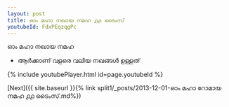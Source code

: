 ```yaml
---
layout: post
title: ഓം മഹാ നഖായ നമഹ ൧൧ ടൈംസ്
youtubeId: FdxPEqzqgPc
---
```

 
 
 ഓം മഹാ നഖായ നമഹ 
 
 -  ആർക്കാണ് വളരെ വലിയ നഖങ്ങൾ ഉള്ളത് 
 
  
 
  
 
 
 
 
 
 


{% include youtubePlayer.html id=page.youtubeId %}
 
[Next]({{ site.baseurl }}{% link  split1/_posts/2013-12-01-ഓം മഹാ റോമായ നമഹ ൧൧ ടൈംസ്.md%})
 
